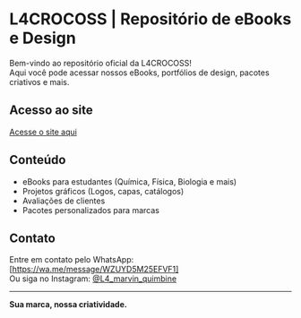 # L4CROCOSS | Repositório de eBooks e Design

Bem-vindo ao repositório oficial da L4CROCOSS!  
Aqui você pode acessar nossos eBooks, portfólios de design, pacotes criativos e mais.

## Acesso ao site
[Acesse o site aqui](https://MOVITEL-prog.github.io/l4crocoss-repositorio)

## Conteúdo
- eBooks para estudantes (Química, Física, Biologia e mais)
- Projetos gráficos (Logos, capas, catálogos)
- Avaliações de clientes
- Pacotes personalizados para marcas

## Contato
Entre em contato pelo WhatsApp: [https://wa.me/message/WZUYD5M25EFVF1]  
Ou siga no Instagram: [@L4_marvin_quimbine](https://www.instagram.com/l4_marvin_quimbine?igsh=NnR6dmh3ZzM5bzhm)

---

**Sua marca, nossa criatividade.**
